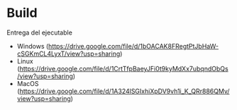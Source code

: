# Build

Entrega del ejecutable

- Windows (https://drive.google.com/file/d/1bOACAK8FRegtPtJbHaW-cSGKmCL4LyxT/view?usp=sharing)
- Linux (https://drive.google.com/file/d/1CrtTfpBaeyJFi0t9kyMdXx7ubqndObQs/view?usp=sharing)
- MacOS (https://drive.google.com/file/d/1A324lSGIxhiXpDV9vh1i_K_QRr886QMv/view?usp=sharing)
